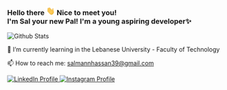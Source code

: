 ### Hello there <img src="./hello.gif" height="20px"> Nice to meet you!<br/>I'm Sal your new Pal! I'm a young aspiring developer✨

![Github Stats](https://github-readme-stats.vercel.app/api?username=MrPancakes39&count_private=true&show_icons=true&include_all_commits=true)

🌱 I’m currently learning in the Lebanese University - Faculty of Technology

📫 How to reach me: [salmannhassan39@gmail.com](mailto:salmannhassan39@gmail.com)

<a href="https://www.linkedin.com/in/salman-hasan-00b1b4212/" target="_blank">
  <img src="https://img.shields.io/badge/-LINKEDIN-blueviolet?style=for-the-badge&logo=LinkedIn" alt="LinkedIn Profile">
</a>
<a href="https://www.instagram.com/salmannhassan/" target="_blank">
  <img src="https://img.shields.io/badge/-INSTAGRAM-blueviolet?style=for-the-badge&logo=Instagram&logoColor=white" alt="Instagram Profile">
</a>

<!--
**MrPancakes39/Mrpancakes39** is a ✨ _special_ ✨ repository because its `README.md` (this file) appears on your GitHub profile.

Here are some ideas to get you started:

- 🔭 I’m currently working on ...
- 🌱 I’m currently learning ...
- 👯 I’m looking to collaborate on ...
- 🤔 I’m looking for help with ...
- 💬 Ask me about ...
- 📫 How to reach me: ...
- 😄 Pronouns: ...
- ⚡ Fun fact: ...
-->
